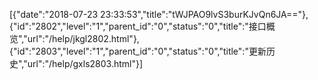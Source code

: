 [{"date":"2018-07-23 23:33:53","title":"tWJPAO9lvS3burKJvQn6JA=="},{"id":"2802","level":"1","parent_id":"0","status":"0","title":"接口概览","url":"/help/jkgl2802.html"},{"id":"2803","level":"1","parent_id":"0","status":"0","title":"更新历史","url":"/help/gxls2803.html"}]